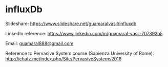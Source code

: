 # influxDb

Slideshare: https://www.slideshare.net/guamaralvasil/influxdb

LinkedIn reference: https://www.linkedin.com/in/guamaral-vasil-707393a5

Email: guamaral888@gmail.com

Reference to Pervasive System course (Sapienza University of Rome): http://ichatz.me/index.php/Site/PervasiveSystems2016
